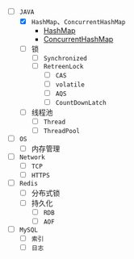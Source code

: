 - [ ] ``JAVA``
  - [x] ``HashMap``、``ConcurrentHashMap``
    - [HashMap](2020-06-28/HashMap.md)
    - [ConcurrentHashMap](2020-06-28/ConcurrentHashMap.md)
  - [ ] 锁
    - [ ] ``Synchronized``
    - [ ] ``RetreenLock``
      - [ ] ``CAS``
      - [ ] ``volatile``
      - [ ] ``AQS``
      - [ ] ``CountDownLatch``
  - [ ] 线程池
    - [ ] ``Thread``
    - [ ] ``ThreadPool``
- [ ] ``OS``
  - [ ] 内存管理
- [ ] ``Network``
  - [ ] ``TCP``
  - [ ] ``HTTPS``
- [ ] ``Redis``
  - [ ] 分布式锁
  - [ ] 持久化
    - [ ] ``RDB``
    - [ ] ``AOF``
- [ ] ``MySQL``
  - [ ] ``索引``
  - [ ] ``日志``